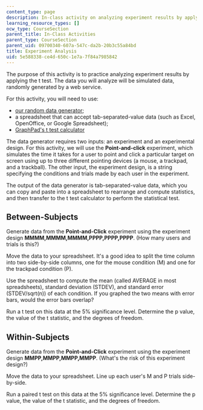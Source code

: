 ```yaml
---
content_type: page
description: In-class activity on analyzing experiment results by applying the t test.
learning_resource_types: []
ocw_type: CourseSection
parent_title: In-Class Activities
parent_type: CourseSection
parent_uid: 09700340-607a-547c-da2b-20b3c55a84bd
title: Experiment Analysis
uid: 5e588338-ce4d-650c-1e7a-7f84a7985842
---
```


The purpose of this activity is to practice analyzing experiment results by applying the t test. The data you will analyze will be simulated data, randomly generated by a web service.

For this activity, you will need to use:

*   [our random data generator](http://courses.csail.mit.edu/6.831/DataGen/ "link will open in a new window or tab");
*   a spreadsheet that can accept tab-separated-value data (such as Excel, OpenOffice, or Google Spreadsheet);
*   [GraphPad's t test calculator](http://www.graphpad.com/quickcalcs/ttest1.cfm?Format=C)

The data generator requires two inputs: an experiment and an experimental design. For this activity, we will use the **Point-and-click** experiment, which simulates the time it takes for a user to point and click a particular target on screen using up to three different pointing devices (a mouse, a trackpad, and a trackball). The other input, the experiment design, is a string specifying the conditions and trials made by each user in the experiment.

The output of the data generator is tab-separated-value data, which you can copy and paste into a spreadsheet to rearrange and compute statistics, and then transfer to the t test calculator to perform the statistical test.

Between-Subjects
----------------

Generate data from the **Point-and-Click** experiment using the experiment design **MMMM,MMMM,MMMM,PPPP,PPPP,PPPP**. (How many users and trials is this?)

Move the data to your spreadsheet. It's a good idea to split the time column into two side-by-side columns, one for the mouse condition (M) and one for the trackpad condition (P).

Use the spreadsheet to compute the mean (called AVERAGE in most spreadsheets), standard deviation (STDEV), and standard error (STDEV/sqrt(n)) of each condition. If you graphed the two means with error bars, would the error bars overlap?

Run a t test on this data at the 5% significance level. Determine the p value, the value of the t statistic, and the degrees of freedom.

Within-Subjects
---------------

Generate data from the **Point-and-Click** experiment using the experiment design **MMPP,MMPP,MMPP,MMPP**. (What's the risk of this experiment design?)

Move the data to your spreadsheet. Line up each user's M and P trials side-by-side.

Run a paired t test on this data at the 5% significance level. Determine the p value, the value of the t statistic, and the degrees of freedom.
